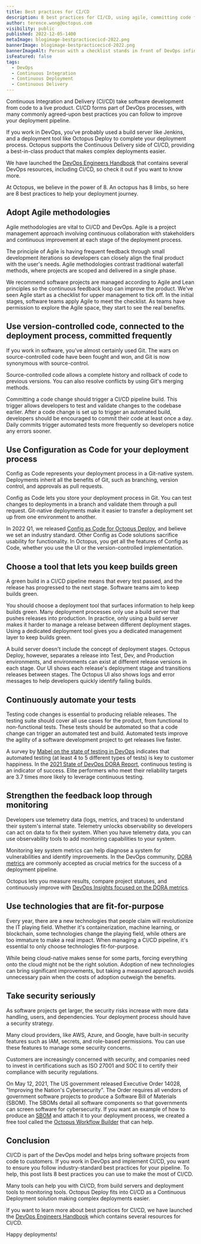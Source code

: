 ```yaml
---
title: Best practices for CI/CD
description: 8 best practices for CI/CD, using agile, committing code frequently, using Config as Code, keeping builds green, automating your tests, using a feedback loop, and using fit for purpose technologies.
author: terence.wong@octopus.com
visibility: public
published: 2022-12-05-1400
metaImage: blogimage-bestpracticecicd-2022.png
bannerImage: blogimage-bestpracticecicd-2022.png
bannerImageAlt: Person with a checklist stands in front of DevOps infinity symbol.
isFeatured: false
tags:
  - DevOps
  - Continuous Integration
  - Continuous Deployment
  - Continuous Delivery
---
```


Continuous Integration and Delivery (CI/CD) take software development from code to a live product. CI/CD forms part of DevOps processes, with many commonly agreed-upon best practices you can follow to improve your deployment pipeline. 

If you work in DevOps, you've probably used a build server like Jenkins, and a deployment tool like Octopus Deploy to complete your deployment process. Octopus supports the Continuous Delivery side of CI/CD, providing a best-in-class product that makes complex deployments easier. 

We have launched the [DevOps Engineers Handbook](https://octopus.com/devops/) that contains several DevOps resources, including CI/CD, so check it out if you want to know more.

At Octopus, we believe in the power of 8. An octopus has 8 limbs, so here are 8 best practices to help your deployment journey.

## Adopt Agile methodologies

Agile methodologies are vital to CI/CD and DevOps. Agile is a project management approach involving continuous collaboration with stakeholders and continuous improvement at each stage of the deployment process. 

The principle of Agile is having frequent feedback through small development iterations so developers can closely align the final product with the user's needs. Agile methodologies contrast traditional waterfall methods, where projects are scoped and delivered in a single phase.

We recommend software projects are managed according to Agile and Lean principles so the continuous feedback loop can improve the product. We've seen Agile start as a checklist for upper management to tick off. In the initial stages, software teams apply Agile to meet the checklist. As teams have permission to explore the Agile space, they start to see the real benefits.

## Use version-controlled code, connected to the deployment process, committed frequently

If you work in software, you've almost certainly used Git. The wars on source-controlled code have been fought and won, and Git is now synonymous with source-control. 

Source-controlled code allows a complete history and rollback of code to previous versions. You can also resolve conflicts by using Git's merging methods.

Committing a code change should trigger a CI/CD pipeline build. This trigger allows developers to test and validate changes to the codebase earlier. After a code change is set up to trigger an automated build,  developers should be encouraged to commit their code at least once a day. Daily commits trigger automated tests more frequently so developers notice any errors sooner.

## Use Configuration as Code for your deployment process

Config as Code represents your deployment process in a Git-native system. Deployments inherit all the benefits of Git, such as branching, version control, and approvals as pull requests. 

Config as Code lets you store your deployment process in Git. You can test changes to deployments in a branch and validate them through a pull request. Git-native deployments make it easier to transfer a deployment set up from one environment to another.

In 2022 Q1, we released [Config as Code for Octopus Deploy](https://octopus.com/blog/octopus-release-2022-q1), and believe we set an industry standard. Other Config as Code solutions sacrifice usability for functionality. In Octopus, you get all the features of Config as Code, whether you use the UI or the version-controlled implementation.

## Choose a tool that lets you keep builds green

A green build in a CI/CD pipeline means that every test passed, and the release has progressed to the next stage. Software teams aim to keep builds green. 

You should choose a deployment tool that surfaces information to help keep builds green. Many deployment processes only use a build server that pushes releases into production. In practice, only using a build server makes it harder to manage a release between different deployment stages. Using a dedicated deployment tool gives you a dedicated management layer to keep builds green.

A build server doesn't include the concept of deployment stages. Octopus Deploy, however, separates a release into Test, Dev, and Production environments, and environments can exist at different release versions in each stage. Our UI shows each release's deployment stage and transitions releases between stages. The Octopus UI also shows logs and error messages to help developers quickly identify failing builds.

## Continuously automate your tests

Testing code changes is essential to producing reliable releases. The testing suite should cover all use cases for the product, from functional to non-functional tests. These tests should be automated so that a code change can trigger an automated test and build. Automated tests improve the agility of a software development project to get releases live faster.

A survey by [Mabel on the state of testing in DevOps](https://www.dropbox.com/s/nnagymzdcnoswc6/Benchmark-Report-State-of-Testing-in-DevOps.pdf?dl=0) indicates that automated testing (at least 4 to 5 different types of tests) is key to customer happiness. In the [2021 State of DevOps DORA Report](https://www.dropbox.com/s/xycst8qsxnpsieu/state-of-devops-2021.pdf?dl=0), continuous testing is an indicator of success. Elite performers who meet their reliability targets are 3.7 times more likely to leverage continuous testing.

## Strengthen the feedback loop through monitoring

Developers use telemetry data (logs, metrics, and traces) to understand their system's internal state. Telemetry unlocks observability so developers can act on data to fix their system. When you have telemetry data, you can use observability tools to add monitoring capabilities to your system.

Monitoring key system metrics can help diagnose a system for vulnerabilities and identify improvements. In the DevOps community, [DORA metrics](https://cloud.google.com/blog/products/devops-sre/using-the-four-keys-to-measure-your-devops-performance) are commonly accepted as crucial metrics for the success of a deployment pipeline. 

Octopus lets you measure results, compare project statuses, and continuously improve with [DevOps Insights focused on the DORA metrics](https://octopus.com/docs/insights).

## Use technologies that are fit-for-purpose

Every year, there are a new technologies that people claim will revolutionize the IT playing field. Whether it's containerization, machine learning, or blockchain, some technologies change the playing field, while others are too immature to make a real impact. When managing a CI/CD pipeline, it's essential to only choose technologies fit-for-purpose. 

While being cloud-native makes sense for some parts, forcing everything onto the cloud might not be the right solution. Adoption of new technologies can bring significant improvements, but taking a measured approach avoids unnecessary pain when the costs of adoption outweigh the benefits.

## Take security seriously

As software projects get larger, the security risks increase with more data handling, users, and dependencies. Your deployment process should have a security strategy. 

Many cloud providers, like AWS, Azure, and Google, have built-in security features such as IAM, secrets, and role-based permissions. You can use these features to manage some security concerns. 

Customers are increasingly concerned with security, and companies need to invest in certifications such as ISO 27001 and SOC II to certify their compliance with security regulations.

On May 12, 2021, The US government released Executive Order 14028, "Improving the Nation's Cybersecurity". The Order requires all vendors of government software projects to produce a Software Bill of Materials (SBOM). The SBOMs detail all software components so that governments can screen software for cybersecurity. If you want an example of how to produce an [SBOM](https://octopus.com/blog/what-are-sboms) and attach it to your deployment process, we created a free tool called the [Octopus Workflow Builder](https://octopusworkflowbuilder.octopus.com/#/) that can help.

## Conclusion

CI/CD is part of the DevOps model and helps bring software projects from code to customers. If you work in DevOps and implement CI/CD, you want to ensure you follow industry-standard best practices for your pipeline. To help, this post lists 8 best practices you can use to make the most of CI/CD. 

Many tools can help you with CI/CD, from build servers and deployment tools to monitoring tools. Octopus Deploy fits into CI/CD as a Continuous Deployment solution making complex deployments easier.

If you want to learn more about best practices for CI/CD, we have launched the [DevOps Engineers Handbook](https://octopus.com/devops/) which contains several resources for CI/CD.

Happy deployments!
